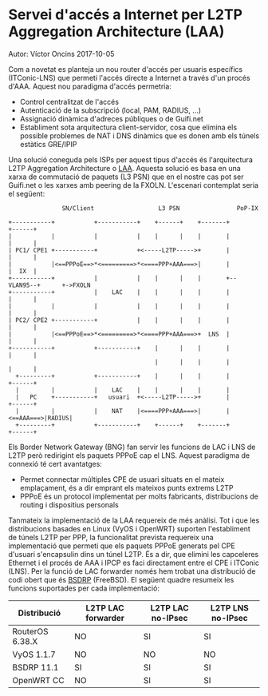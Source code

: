 # Servei d'accés a Internet per L2TP Aggregation Architecture (LAA)

Autor: Víctor Oncins 2017-10-05

Com a novetat es planteja un nou router d'accés per usuaris específics (ITConic-LNS) que permeti l'accés directe a Internet a través d'un procés d'AAA. Aquest nou paradigma d'accés permetria:

* Control centralitzat de l'accés
* Autenticació de la subscripció (local, PAM, RADIUS, ...)
* Assignació dinàmica d'adreces públiques o de Guifi.net
* Establiment sota arquitectura client-servidor, cosa que elimina els possible problemes de NAT i DNS dinàmics que es donen amb els túnels estàtics GRE/IPIP

Una solució coneguda pels ISPs per aquest tipus d'accés és l'arquitectura L2TP Aggregation Architecture o [LAA](https://www.broadband-forum.org/technical/download/TR-025.pdf). Aquesta solució es basa en una xarxa de commutació de paquets (L3 PSN) que en el nostre cas pot ser Guifi.net o les xarxes amb peering de la FXOLN. L'escenari contemplat seria el següent:

```
               SN/Client                  L3 PSN                PoP-IX  

+-----------+           +-----------+    +------+    +-------+          +------+
|           |           |           |    |      |    |       |          |      |
| PC1/ CPE1 +-----------+           +<-----L2TP----->+       |          |      |
|           |<==PPPoE==>*<=========>*<====PPP+AAA===>|       |          |  IX  |
+-----------+           |           |    |      |    |       +--VLAN95--+      +->FXOLN
+-----------+           |    LAC    |    |      |    |       |          |      |
|           |           |           |    |      |    |       |          |      |
| PC2/ CPE2 +-----------+           |    |      |    |       |          |      |
|           |<==PPPoE==>*<=========>*<====PPP+AAA===>+  LNS  |          |      |
+-----------+           +-----------+    |      |    |       |          |      |
                                         |      |    |       |          |      |
  +---------+           +-----------+    |      |    |       |          +------+
  |         |           |    LAC    |    |      |    |       |
  |   PC    +-----------+   usuari  +<-----L2TP----->+       |          +------+
  |         |           |    NAT    |<====PPP+AAA===>|       |<==AAA===>|RADIUS|
  +---------+           +-----------+    +------+    +-------+          +------+
```

Els Border Network Gateway (BNG) fan servir les funcions de LAC i LNS de L2TP però redirigint els paquets PPPoE cap el LNS. Aquest paradigma de connexió té cert avantatges:

 * Permet connectar múltiples CPE de usuari situats en el mateix emplaçament, és a dir emprant els mateixos punts extrems L2TP
 * PPPoE és un protocol implementat per molts fabricants, distribucions de routing i dispositius personals

Tanmateix la implementació de la LAA requereix de més anàlisi. Tot i que les distribucions basades en Linux (VyOS i OpenWRT) suporten l'establiment de túnels L2TP per PPP, la funcionalitat prevista requereix una implementació que permeti que els paquets PPPoE generats pel CPE d'usuari s'encapsulin dins un túnel L2TP. És a dir, que elimini les capceleres Ethernet i el procés de AAA i IPCP es faci directament entre el CPE i ITConic (LNS). Per la funció de LAC forwarder només hem trobat una distribució de codi obert que és [BSDRP](https://bsdrp.net/) (FreeBSD). El següent quadre resumeix les funcions suportades per cada implementació:


| Distribució     | L2TP LAC forwarder |L2TP LAC no-IPsec |L2TP LNS no-IPsec | 
| ----------------| ------------------ |----------------- |------------------|
| RouterOS 6.38.X | NO                 | SI               | SI               |
| VyOS 1.1.7      | NO                 | NO               | NO               |
| BSDRP 11.1      | SI                 | SI               | SI               |
| OpenWRT CC      | NO                 | SI               | SI               |
